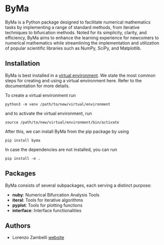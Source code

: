 # ByMa

ByMa is a Python package designed to facilitate numerical mathematics tasks by implementing a range of standard methods, from iterative techniques to bifurcation methods. Noted for its simplicity, clarity, and efficiency, ByMa aims to enhance the learning experience for newcomers to numerical mathematics while streamlining the implementation and utilization of popular scientific libraries such as NumPy, SciPy, and Matplotlib.


## Installation

ByMa is best installed in a [virtual environment](https://docs.python.org/3/library/venv.html).
We state the most common steps for creating and using a virtual environment here.
Refer to the documentation for more details.

To create a virtual environment run
```
python3 -m venv /path/to/new/virtual/environment
```

and to activate the virtual environment, run
```
source /path/to/new/virtual/environment/bin/activate
```

After this, we can install ByMa from the pip package by using
```
pip install byma
```

In case the dependencies are not installed, you can run 
```
pip install -e .
```

## Packages

ByMa consists of several subpackages, each serving a distinct purpose:

- **nuby**: Numerical Bifurcation Analysis Tools
- **iteral**: Tools for iterative algorithms
- **pyplot**: Tools for plotting functions
- **interface**: Interface functionalities

## Authors

* Lorenzo Zambelli [website](https://lorenzozambelli.it)